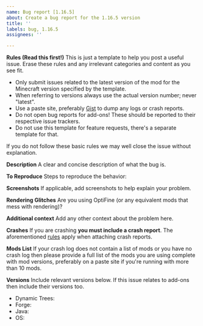 ```yaml
---
name: Bug report [1.16.5]
about: Create a bug report for the 1.16.5 version
title: ''
labels: bug, 1.16.5
assignees: ''

---
```


**Rules (Read this first!)**
This is just a template to help you post a useful issue.  Erase these rules and any irrelevant categories and content as you see fit.

- Only submit issues related to the latest version of the mod for the Minecraft version specified by the template.
- When referring to versions always use the actual version number; never "latest".
- Use a paste site, preferably [Gist](https://gist.github.com) to dump any logs or crash reports.
- Do not open bug reports for add-ons! These should be reported to their respective issue trackers.
- Do not use this template for feature requests, there's a separate template for that.

If you do not follow these basic rules we may well close the issue without explanation.

**Description**
A clear and concise description of what the bug is.

**To Reproduce**
Steps to reproduce the behavior:

**Screenshots**
If applicable, add screenshots to help explain your problem.

**Rendering Glitches**
Are you using OptiFine (or any equivalent mods that mess with rendering)?

**Additional context**
Add any other context about the problem here.

**Crashes**
If you are crashing **you must include a crash report**. The aforementioned [rules](#rules) apply when attaching crash reports.

**Mods List**
If your crash log does not contain a list of mods or you have no crash log then please provide a full list of the mods you are using complete with mod versions, preferably on a paste site if you're running with more than 10 mods.

**Versions**
Include relevant versions below. If this issue relates to add-ons then include their versions too.

- Dynamic Trees:
- Forge:
- Java: 
- OS:
